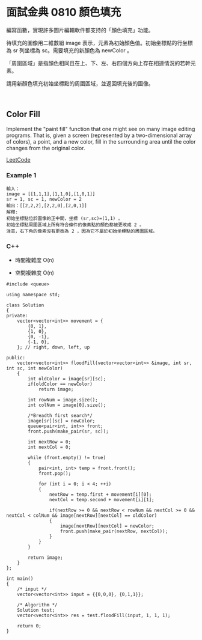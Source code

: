 # 面試金典 0810 顏色填充

編寫函數，實現許多圖片編輯軟件都支持的「顏色填充」功能。

待填充的圖像用二維數組 image 表示，元素為初始顏色值。初始坐標點的行坐標為 sr 列坐標為 sc。需要填充的新顏色為 newColor 。

「周圍區域」是指顏色相同且在上、下、左、右四個方向上存在相連情況的若幹元素。

請用新顏色填充初始坐標點的周圍區域，並返回填充後的圖像。

 
##  Color Fill
Implement the "paint fill" function that one might see on many image editing programs. That is, given a screen (represented by a two-dimensional array of colors), a point, and a new color, fill in the surrounding area until the color changes from the original color.


[LeetCode](https://leetcode-cn.com/problems/color-fill-lcci)


### Example 1
```
輸入：
image = [[1,1,1],[1,1,0],[1,0,1]] 
sr = 1, sc = 1, newColor = 2
輸出：[[2,2,2],[2,2,0],[2,0,1]]
解釋: 
初始坐標點位於圖像的正中間，坐標 (sr,sc)=(1,1) 。
初始坐標點周圍區域上所有符合條件的像素點的顏色都被更改成 2 。
注意，右下角的像素沒有更改為 2 ，因為它不屬於初始坐標點的周圍區域。
```

### C++ 

* 時間複雜度 O(n) 

* 空間複雜度 O(n)

```
#include <queue>

using namespace std;

class Solution
{
private:
    vector<vector<int>> movement = {
        {0, 1},
        {1, 0},
        {0, -1},
        {-1, 0},
    }; // right, down, left, up

public:
    vector<vector<int>> floodFill(vector<vector<int>> &image, int sr, int sc, int newColor)
    {
        int oldColor = image[sr][sc];
        if(oldColor == newColor)
            return image;
            
        int rowNum = image.size();
        int colNum = image[0].size();

        /*Breadth first search*/
        image[sr][sc] = newColor;
        queue<pair<int, int>> front;
        front.push(make_pair(sr, sc));

        int nextRow = 0;
        int nextCol = 0;

        while (front.empty() != true)
        {
            pair<int, int> temp = front.front();
            front.pop();

            for (int i = 0; i < 4; ++i)
            {
                nextRow = temp.first + movement[i][0];
                nextCol = temp.second + movement[i][1];

                if(nextRow >= 0 && nextRow < rowNum && nextCol >= 0 && nextCol < colNum && image[nextRow][nextCol] == oldColor)
                {
                    image[nextRow][nextCol] = newColor;
                    front.push(make_pair(nextRow, nextCol));
                }
            }
        }

        return image;
    }
};

int main()
{
    /* input */
    vector<vector<int>> input = {{0,0,0}, {0,1,1}};

    /* Algorithm */
    Solution test;
    vector<vector<int>> res = test.floodFill(input, 1, 1, 1);

    return 0;
}
```
